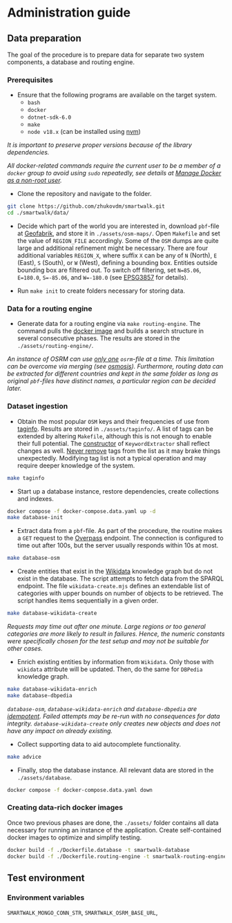 # Administration guide

## Data preparation

The goal of the procedure is to prepare data for separate two system components, a database and routing engine.

### Prerequisites

- Ensure that the following programs are available on the target system.
    - `bash`
    - `docker`
    - `dotnet-sdk-6.0`
    - `make`
    - `node v18.x` (can be installed using [nvm](https://github.com/nvm-sh/nvm#install--update-script))

*It is important to preserve proper versions because of the library dependencies.*

*All docker-related commands require the current user to be a member of a `docker` group to avoid using `sudo` repeatedly, see details at [Manage Docker as a non-root user](https://docs.docker.com/engine/install/linux-postinstall/#manage-docker-as-a-non-root-user).*

- Clone the repository and navigate to the folder.

```bash
git clone https://github.com/zhukovdm/smartwalk.git
cd ./smartwalk/data/
```

- Decide which part of the world you are interested in, download `pbf`-file at [Geofabrik](https://download.geofabrik.de/), and store it in `./assets/osm-maps/`. Open `Makefile` and set the value of `REGION_FILE` accordingly. Some of the `OSM` dumps are quite large and additional refinement might be necessary. There are four additional variables `REGION_X`, where suffix `X` can be any of `N` (North), `E` (East), `S` (South), or `W` (West), defining a bounding box. Entities outside bounding box are filtered out. To switch off filtering, set `N=85.06`, `E=180.0`, `S=-85.06`, and `W=-180.0` (see [EPSG3857](https://epsg.io/3857) for details).

- Run `make init` to create folders necessary for storing data.

### Data for a routing engine

- Generate data for a routing engine via `make routing-engine`. The command pulls the [docker image](https://hub.docker.com/r/osrm/osrm-backend/) and builds a search structure in several consecutive phases. The results are stored in the `./assets/routing-engine/`.

*An instance of OSRM can use [only one](https://help.openstreetmap.org/questions/64867/osrm-routed-for-multiple-countries) `osrm`-file at a time. This limitation can be overcome via merging (see [osmosis](https://gis.stackexchange.com/a/242880)). Furthermore, routing data can be extracted for different countries and kept in the same folder as long as original `pbf`-files have distinct names, a particular region can be decided later.*

### Dataset ingestion

- Obtain the most popular `OSM` keys and their frequencies of use from [taginfo](https://taginfo.openstreetmap.org/taginfo/apidoc). Results are stored in `./assets/taginfo/`. A list of tags can be extended by altering `Makefile`, although this is not enough to enable their full potential. The [constructor](https://github.com/zhukovdm/smartwalk/blob/fab346ac73f43be063b7e16d4f2c5f060e38ecfc/data/osm/KeywordExtractor.cs#L23-L53) of `KeywordExtractor` shall reflect changes as well. <u>Never remove</u> tags from the list as it may brake things unexpectedly. Modifying tag list is not a typical operation and may require deeper knowledge of the system.

```bash
make taginfo
```

- Start up a database instance, restore dependencies, create collections and indexes.

```bash
docker compose -f docker-compose.data.yaml up -d
make database-init
```

- Extract data from a `pbf`-file. As part of the procedure, the routine makes a `GET` request to the [Overpass](https://overpass-api.de/api/interpreter) endpoint. The connection is configured to time out after 100s, but the server usually responds within 10s at most.

```bash
make database-osm
```

- Create entities that exist in the [Wikidata](https://www.wikidata.org/wiki/Wikidata:Main_Page) knowledge graph but do not exist in the database. The script attempts to fetch data from the SPARQL endpoint. The file `wikidata-create.mjs` defines an extendable list of categories with upper bounds on number of objects to be retrieved. The script handles items sequentially in a given order.

```bash
make database-wikidata-create
```

*Requests may time out after one minute. Large regions or too general categories are more likely to result in failures. Hence, the numeric constants were specifically chosen for the test setup and may not be suitable for other cases.*

- Enrich existing entities by information from `Wikidata`. Only those with `wikidata` attribute will be updated. Then, do the same for `DBPedia` knowledge graph.

```bash
make database-wikidata-enrich
make database-dbpedia
```

*`database-osm`, `database-wikidata-enrich` and `database-dbpedia` are [idempotent](https://en.wikipedia.org/wiki/Idempotence#Idempotent_functions). Failed attempts may be re-run with no consequences for data integrity. `database-wikidata-create` only creates new objects and does not have any impact on already existing.*

- Collect supporting data to aid autocomplete functionality.

```bash
make advice
```

- Finally, stop the database instance. All relevant data are stored in the `./assets/database`.

```bash
docker compose -f docker-compose.data.yaml down
```

### Creating data-rich docker images

Once two previous phases are done, the `./assets/` folder contains all data necessary for running an instance of the application. Create self-contained docker images to optimize and simplify testing.

```bash
docker build -f ./Dockerfile.database -t smartwalk-database
docker build -f ./Dockerfile.routing-engine -t smartwalk-routing-engine
```

## Test environment

### Environment variables

`SMARTWALK_MONGO_CONN_STR`, `SMARTWALK_OSRM_BASE_URL`,
